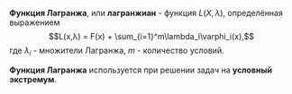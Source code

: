 **Функция Лагранжа**, или **лагранжиан** - функция $L(X,\lambda)$, определённая выражением $$L(x,λ) = F(x) + \sum_{i=1}^m\lambda_i\varphi_i(x),$$где $λ_i$ - множители Лагранжа, $m$ - количество условий.

**Функция Лагранжа** используется при решении задач на **условный экстремум**.